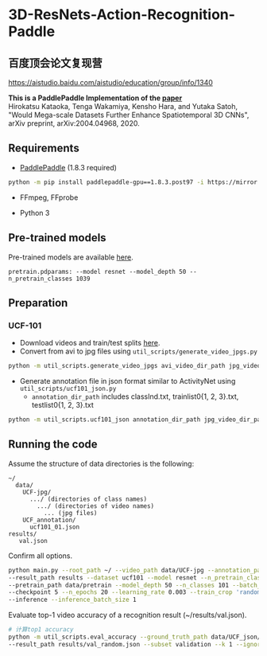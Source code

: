 # 3D-ResNets-Action-Recognition-Paddle
## 百度顶会论文复现营 
https://aistudio.baidu.com/aistudio/education/group/info/1340

**This is a PaddlePaddle Implementation of the [paper](https://arxiv.org/abs/2004.04968)**  
Hirokatsu Kataoka, Tenga Wakamiya, Kensho Hara, and Yutaka Satoh, "Would Mega-scale Datasets Further Enhance Spatiotemporal 3D CNNs", arXiv preprint, arXiv:2004.04968, 2020.


## Requirements

* [PaddlePaddle](https://www.paddlepaddle.org.cn/) (1.8.3 required)

```bash
python -m pip install paddlepaddle-gpu==1.8.3.post97 -i https://mirror.baidu.com/pypi/simple
```

* FFmpeg, FFprobe

* Python 3

## Pre-trained models

Pre-trained models are available [here](https://drive.google.com/file/d/1CmLeDqCGs52Ev2GWkoTKvvJ6TQfgsQdc/view).  

```misc
pretrain.pdparams: --model resnet --model_depth 50 --n_pretrain_classes 1039
```
## Preparation

### UCF-101

* Download videos and train/test splits [here](http://crcv.ucf.edu/data/UCF101.php).
* Convert from avi to jpg files using ```util_scripts/generate_video_jpgs.py```

```bash
python -m util_scripts.generate_video_jpgs avi_video_dir_path jpg_video_dir_path ucf101
```

* Generate annotation file in json format similar to ActivityNet using ```util_scripts/ucf101_json.py```
  * ```annotation_dir_path``` includes classInd.txt, trainlist0{1, 2, 3}.txt, testlist0{1, 2, 3}.txt

```bash
python -m util_scripts.ucf101_json annotation_dir_path jpg_video_dir_path dst_json_path
```

## Running the code

Assume the structure of data directories is the following:

```misc
~/
  data/
    UCF-jpg/
      .../ (directories of class names)
        .../ (directories of video names)
          ... (jpg files)
    UCF_annotation/
      ucf101_01.json
results/
   val.json
```

Confirm all options.

```bash
python main.py --root_path ~/ --video_path data/UCF-jpg --annotation_path data/UCF_json/ucf101_01.json \
--result_path results --dataset ucf101 --model resnet --n_pretrain_classes 1039 \
--pretrain_path data/pretrain --model_depth 50 --n_classes 101 --batch_size 128 \
--checkpoint 5 --n_epochs 20 --learning_rate 0.003 --train_crop 'random' --lr_scheduler multistep\
--inference --inference_batch_size 1
```

Evaluate top-1 video accuracy of a recognition result (~/results/val.json).

```bash
# 计算top1 accuracy
python -m util_scripts.eval_accuracy --ground_truth_path data/UCF_json/ucf101_01.json \
--result_path results/val_random.json --subset validation --k 1 --ignore --save
```
